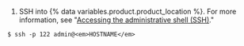 1. SSH into {% data variables.product.product_location %}. For more information, see "[Accessing the administrative shell (SSH)](/admin/configuration/accessing-the-administrative-shell-ssh)."
```shell
$ ssh -p 122 admin@<em>HOSTNAME</em>
```
